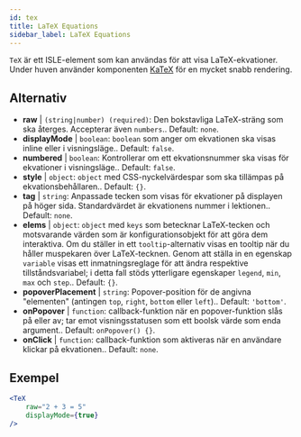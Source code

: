 ```yaml
---
id: tex
title: LaTeX Equations
sidebar_label: LaTeX Equations
---
```


`TeX` är ett ISLE-element som kan användas för att visa LaTeX-ekvationer. Under huven använder komponenten [KaTeX](https://github.com/Khan/KaTeX) för en mycket snabb rendering.

## Alternativ

* __raw__ | `(string|number) (required)`: Den bokstavliga LaTeX-sträng som ska återges. Accepterar även `numbers`.. Default: `none`.
* __displayMode__ | `boolean`: `boolean` som anger om ekvationen ska visas inline eller i visningsläge.. Default: `false`.
* __numbered__ | `boolean`: Kontrollerar om ett ekvationsnummer ska visas för ekvationer i visningsläge.. Default: `false`.
* __style__ | `object`: `object` med CSS-nyckelvärdespar som ska tillämpas på ekvationsbehållaren.. Default: `{}`.
* __tag__ | `string`: Anpassade tecken som visas för ekvationer på displayen på höger sida. Standardvärdet är ekvationens nummer i lektionen.. Default: `none`.
* __elems__ | `object`: `object` med `keys` som betecknar LaTeX-tecken och motsvarande värden som är konfigurationsobjekt för att göra dem interaktiva. Om du ställer in ett `tooltip`-alternativ visas en tooltip när du håller muspekaren över LaTeX-tecknen. Genom att ställa in en egenskap `variable` visas ett inmatningsreglage för att ändra respektive tillståndsvariabel; i detta fall stöds ytterligare egenskaper `legend`, `min`, `max` och `step`.. Default: `{}`.
* __popoverPlacement__ | `string`: Popover-position för de angivna "elementen" (antingen `top`, `right`, `bottom` eller `left`).. Default: `'bottom'`.
* __onPopover__ | `function`: callback-funktion när en popover-funktion slås på eller av; tar emot visningsstatusen som ett boolsk värde som enda argument.. Default: `onPopover() {}`.
* __onClick__ | `function`: callback-funktion som aktiveras när en användare klickar på ekvationen.. Default: `none`.


## Exempel

```jsx live
<TeX
    raw="2 + 3 = 5"
    displayMode={true}
/>
```



